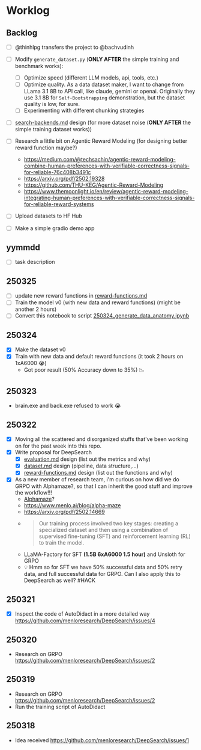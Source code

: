 # Worklog

## Backlog

- [ ] @thinhlpg transfers the project to @bachvudinh
- [ ] Modify `generate_dataset.py` (**ONLY AFTER** the simple training and benchmark works):
    - [ ] Optimize speed (different LLM models, api, tools, etc.)
    - [ ] Optimize quality. As a data dataset maker, I want to change from LLama 3.1 8B to API call, like claude, gemini or openai. Originally they use 3.1 8B for `Self-Bootstrapping` demonstration, but the dataset quality is low, for sure.
    - [ ] Experimenting with different chunking strategies
- [ ] [search-backends.md](search-backends.md) design (for more dataset noise (**ONLY AFTER** the simple training dataset works))

- [ ] Research a little bit on Agentic Reward Modeling (for designing better reward function maybe?)
    - <https://medium.com/@techsachin/agentic-reward-modeling-combine-human-preferences-with-verifiable-correctness-signals-for-reliable-76c408b3491c>
    - <https://arxiv.org/pdf/2502.19328>
    - <https://github.com/THU-KEG/Agentic-Reward-Modeling>
    - <https://www.themoonlight.io/en/review/agentic-reward-modeling-integrating-human-preferences-with-verifiable-correctness-signals-for-reliable-reward-systems>
- [ ] Upload datasets to HF Hub
- [ ] Make a simple gradio demo app

## yymmdd

- [ ] task description

## 250325

- [ ] update new reward functions in [reward-functions.md](reward-functions.md)
- [ ] Train the model v0 (with new data and reward functions) (might be another 2 hours)
- [ ] Convert this notebook to script [250324_generate_data_anatomy.ipynb](../notebooks/250324_generate_data_anatomy.ipynb)

## 250324

- [x] Make the dataset v0
- [x] Train with new data and default reward functions (it took 2 hours on 1xA6000 😭)
    - Got poor result (50% Accuracy down to 35%) 📉

## 250323

- brain.exe and back.exe refused to work 😭

## 250322

- [x] Moving all the scattered and disorganized stuffs that've been working on for the past week into this repo.
- [x] Write  proposal for DeepSearch
    - [x] [evaluation.md](evaluation.md) design (list out the metrics and why)
    - [x] [dataset.md](dataset.md) design (pipeline, data structure,...)
    - [x] [reward-functions.md](reward-functions.md) design (list out the functions and why)
- [x] As a new member of research team, i'm curious on how did we do GRPO with Alphamaze?, so that I can inherit the good stuff and improve the workflow!!!
    - [Alphamaze](https://github.com/menloresearch/visual-thinker)?
    - <https://www.menlo.ai/blog/alpha-maze>
    - <https://arxiv.org/pdf/2502.14669>
    - > Our training process involved two key stages: creating a specialized dataset and then using a combination of supervised fine-tuning (SFT) and reinforcement learning (RL) to train the model.
    - LLaMA-Factory for SFT **(1.5B 6xA6000 1.5 hour)** and Unsloth for GRPO
    - 💡 Hmm so for SFT we have 50% successful data and 50% retry data, and full successful data for GRPO. Can I also apply this to DeepSearch as well? #HACK

## 250321

- [x] Inspect the code of AutoDidact in a more detailed way <https://github.com/menloresearch/DeepSearch/issues/4>

## 250320

- Research on GRPO <https://github.com/menloresearch/DeepSearch/issues/2>

## 250319

- Research on GRPO <https://github.com/menloresearch/DeepSearch/issues/2>
- Run the training script of AutoDidact

## 250318

- Idea received <https://github.com/menloresearch/DeepSearch/issues/1>
